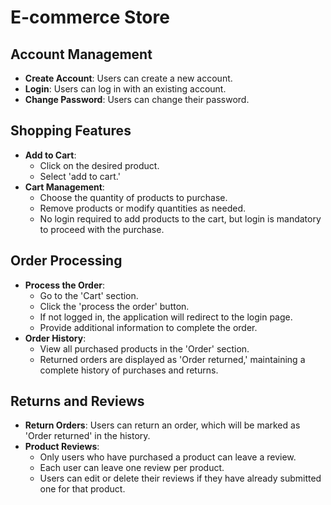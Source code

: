 # E-commerce Store

## Account Management
- **Create Account**: Users can create a new account.
- **Login**: Users can log in with an existing account.
- **Change Password**: Users can change their password.

## Shopping Features
- **Add to Cart**: 
  - Click on the desired product.
  - Select 'add to cart.'
- **Cart Management**:
  - Choose the quantity of products to purchase.
  - Remove products or modify quantities as needed.
  - No login required to add products to the cart, but login is mandatory to proceed with the purchase.

## Order Processing
- **Process the Order**:
  - Go to the 'Cart' section.
  - Click the 'process the order' button.
  - If not logged in, the application will redirect to the login page.
  - Provide additional information to complete the order.
- **Order History**:
  - View all purchased products in the 'Order' section.
  - Returned orders are displayed as 'Order returned,' maintaining a complete history of purchases and returns.

## Returns and Reviews
- **Return Orders**: Users can return an order, which will be marked as 'Order returned' in the history.
- **Product Reviews**:
  - Only users who have purchased a product can leave a review.
  - Each user can leave one review per product.
  - Users can edit or delete their reviews if they have already submitted one for that product.
